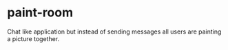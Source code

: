 paint-room
==========

Chat like application but instead of sending messages all users are painting a picture together.